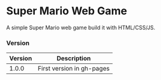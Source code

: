 # Super Mario Web Game

A simple Super Mario web game build it with HTML/CSS/JS.

### Version
| Version           | Description                                                      |
| ----------------- | ---------------------------------------------------------------- |
| 1.0.0             | First version in gh-pages                                        |


